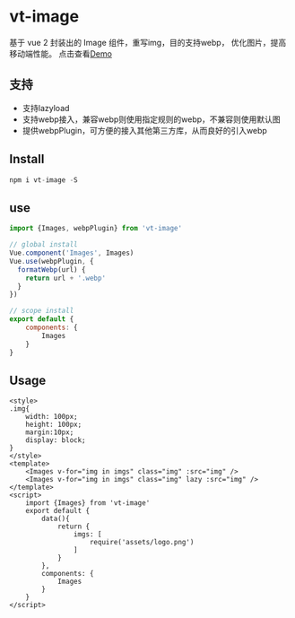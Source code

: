 # vt-image

基于 vue 2 封装出的 Image 组件，重写img，目的支持webp， 优化图片，提高移动端性能。 点击查看[Demo](https://vue-tools.github.io/vt-image/#/demo)

## 支持

- 支持lazyload
- 支持webp接入，兼容webp则使用指定规则的webp，不兼容则使用默认图
- 提供webpPlugin，可方便的接入其他第三方库，从而良好的引入webp

## Install

```javascript
npm i vt-image -S
```

## use

```javascript
import {Images, webpPlugin} from 'vt-image'

// global install
Vue.component('Images', Images)
Vue.use(webpPlugin, {
  formatWebp(url) {
    return url + '.webp'
  }
})

// scope install
export default {
    components: {
        Images
    }
}
```

## Usage

```example
<style>
.img{
    width: 100px;
    height: 100px;
    margin:10px;
    display: block;
}
</style>
<template>
    <Images v-for="img in imgs" class="img" :src="img" />
    <Images v-for="img in imgs" class="img" lazy :src="img" />
</template>
<script>
    import {Images} from 'vt-image'
    export default {
        data(){
            return {
                imgs: [
                    require('assets/logo.png')
                ]
            }
        },
        components: {
            Images
        }
    }
</script>
```


